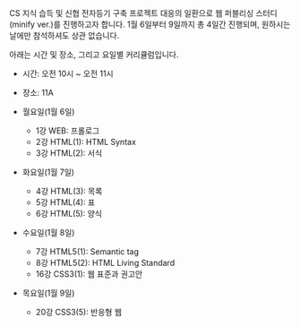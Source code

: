 CS 지식 습득 및 신협 전자등기 구축 프로젝트 대응의 일환으로 웹 퍼블리싱 스터디(minify ver.)를 진행하고자 합니다. 1월 6일부터 9일까지 총 4일간 진행되며, 원하시는 날에만 참석하셔도 상관 없습니다.

아래는 시간 및 장소, 그리고 요일별 커리큘럼입니다. 

- 시간: 오전 10시 ~ 오전 11시
- 장소: 11A

- 월요일(1월 6일)
	- 1강 WEB: 프롤로그
	- 2강 HTML(1): HTML Syntax
	- 3강 HTML(2): 서식

- 화요일(1월 7일)
	- 4강 HTML(3): 목록
	- 5강 HTML(4): 표
	- 6강 HTML(5): 양식

- 수요일(1월 8일) 
	- 7강 HTML5(1): Semantic tag
	- 8강 HTML5(2): HTML Living Standard
	- 16강 CSS3(1): 웹 표준과 권고안

- 목요일(1월 9일)
	- 20강 CSS3(5): 반응형 웹